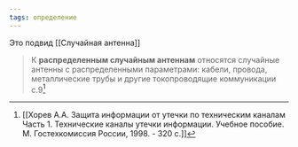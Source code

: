 ```yaml
---
tags: определение
---
```


Это подвид [[Случайная антенна]]

>К **распределенным случайным антеннам** относятся случайные антенны с распределенными параметрами: кабели, провода, металлические трубы и другие токопроводящие коммуникации
>с.9[^1]

[^1]:[[Хорев А.А. Защита информации от утечки по техническим каналам Часть 1. Технические каналы утечки информации. Учебное пособие. М. Гостехкомиссия России, 1998. - 320 с.]]